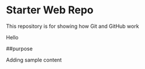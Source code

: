# Starter Web Repo

This repository is for showing how Git and GitHub work

Hello

##purpose

Adding sample content